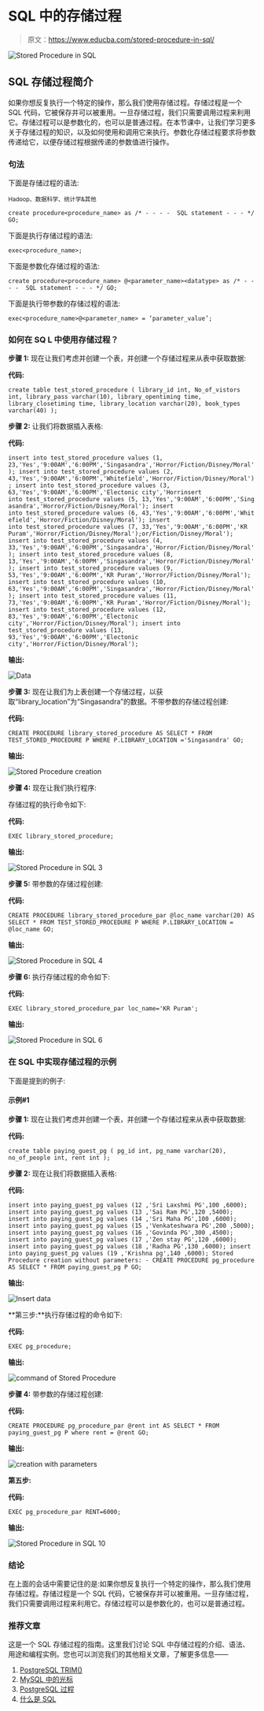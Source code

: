 # SQL 中的存储过程

> 原文：<https://www.educba.com/stored-procedure-in-sql/>

![Stored Procedure in SQL ](img/dc2b40acfdbe400a5155e430a0f5fa24.png)



## SQL 存储过程简介

如果你想反复执行一个特定的操作，那么我们使用存储过程。存储过程是一个 SQL 代码，它被保存并可以被重用。一旦存储过程，我们只需要调用过程来利用它。存储过程可以是参数化的，也可以是普通过程。在本节课中，让我们学习更多关于存储过程的知识，以及如何使用和调用它来执行。参数化存储过程要求将参数传递给它，以便存储过程根据传递的参数值进行操作。

### 句法

下面是存储过程的语法:

<small>Hadoop、数据科学、统计学&其他</small>

`create procedure<procedure_name>
as
/* - - - -  SQL statement - - - */
GO;`

下面是执行存储过程的语法:

`exec<procedure_name>;`

下面是参数化存储过程的语法:

`create procedure<procedure_name> @<parameter_name><datatype>
as
/* - - - -  SQL statement - - - */
GO;`

下面是执行带参数的存储过程的语法:

`exec<procedure_name>@<parameter_name> = ‘parameter_value’;`

### 如何在 SQ **L 中使用存储过程？**

**步骤 1:** 现在让我们考虑并创建一个表，并创建一个存储过程来从表中获取数据:

**代码:**

`create table test_stored_procedure
(
library_id int,
No_of_vistors int,
library_pass varchar(10),
library_opentiming time,
library_closetiming time,
library_location varchar(20),
book_types varchar(40)
);`

**步骤 2:** 让我们将数据插入表格:

**代码:**

`insert into test_stored_procedure values (1, 23,'Yes','9:00AM','6:00PM','Singasandra','Horror/Fiction/Disney/Moral');
insert into test_stored_procedure values (2, 43,'Yes','9:00AM','6:00PM','Whitefield','Horror/Fiction/Disney/Moral');
insert into test_stored_procedure values (3, 63,'Yes','9:00AM','6:00PM','Electonic city','Horrinsert into test_stored_procedure values (5, 13,'Yes','9:00AM','6:00PM','Singasandra','Horror/Fiction/Disney/Moral');
insert into test_stored_procedure values (6, 43,'Yes','9:00AM','6:00PM','Whitefield','Horror/Fiction/Disney/Moral');
insert into test_stored_procedure values (7, 33,'Yes','9:00AM','6:00PM','KR Puram','Horror/Fiction/Disney/Moral');or/Fiction/Disney/Moral');
insert into test_stored_procedure values (4, 33,'Yes','9:00AM','6:00PM','Singasandra','Horror/Fiction/Disney/Moral');
insert into test_stored_procedure values (8, 13,'Yes','9:00AM','6:00PM','Singasandra','Horror/Fiction/Disney/Moral');
insert into test_stored_procedure values (9, 53,'Yes','9:00AM','6:00PM','KR Puram','Horror/Fiction/Disney/Moral');
insert into test_stored_procedure values (10, 63,'Yes','9:00AM','6:00PM','Singasandra','Horror/Fiction/Disney/Moral');
insert into test_stored_procedure values (11, 73,'Yes','9:00AM','6:00PM','KR Puram','Horror/Fiction/Disney/Moral');
insert into test_stored_procedure values (12, 83,'Yes','9:00AM','6:00PM','Electonic city','Horror/Fiction/Disney/Moral');
insert into test_stored_procedure values (13, 93,'Yes','9:00AM','6:00PM','Electonic city','Horror/Fiction/Disney/Moral');`

**输出:**

![Data](img/a5acdaac8d10d1d6829fc8f618b9a6ee.png)



**步骤 3:** 现在让我们为上表创建一个存储过程，以获取“library_location”为“Singasandra”的数据。不带参数的存储过程创建:

**代码:**

`CREATE PROCEDURE library_stored_procedure
AS
SELECT * FROM TEST_STORED_PROCEDURE P WHERE P.LIBRARY_LOCATION ='Singasandra'
GO;`

**输出:**

![Stored Procedure creation](img/38d0cab8b4f692c05263bfe011abe531.png)



**步骤 4:** 现在让我们执行程序:

存储过程的执行命令如下:

**代码:**

`EXEC library_stored_procedure;`

**输出:**

![Stored Procedure in SQL 3](img/a499cf5380dbc5d7c8e339e33b4cfce1.png)



**步骤 5:** 带参数的存储过程创建:

**代码:**

`CREATE PROCEDURE library_stored_procedure_par @loc_name varchar(20)
AS
SELECT * FROM TEST_STORED_PROCEDURE P WHERE P.LIBRARY_LOCATION = @loc_name
GO;`

**输出:**

![Stored Procedure in SQL 4](img/732217d3e7bbba11de34b081420b702b.png)



**步骤 6:** 执行存储过程的命令如下:

**代码:**

`EXEC library_stored_procedure_par loc_name='KR Puram';`

**输出:**

![Stored Procedure in SQL 6](img/9119eee7ac65acc6f17b19da0ae7252a.png)



### 在 SQL 中实现存储过程的示例

下面是提到的例子:

#### 示例#1

**步骤 1:** 现在让我们考虑并创建一个表，并创建一个存储过程来从表中获取数据:

**代码:**

`create table paying_guest_pg
(
pg_id int,
pg_name varchar(20),
no_of_people int,
rent int
);`

**步骤 2:** 现在让我们将数据插入表格:

**代码:**

`insert into paying_guest_pg values (12 ,'Sri Laxshmi PG',100 ,6000);
insert into paying_guest_pg values (13 ,'Sai Ram PG',120 ,5400);
insert into paying_guest_pg values (14 ,'Sri Maha PG',100 ,6000);
insert into paying_guest_pg values (15 ,'Venkateshwara PG',200 ,5000);
insert into paying_guest_pg values (16 ,'Govinda PG',300 ,4500);
insert into paying_guest_pg values (17 ,'Zen stay PG',120 ,6000);
insert into paying_guest_pg values (18 ,'Radha PG',130 ,6000);
insert into paying_guest_pg values (19 ,'Krishna pg',140 ,6000);
Stored Procedure creation without parameters: -
CREATE PROCEDURE pg_procedure
AS
SELECT * FROM paying_guest_pg P
GO;`

**输出:**

![Insert data](img/448ee1efc79242a6b57e6b0d7c83e87c.png)



**第三步:**执行存储过程的命令如下:

**代码:**

`EXEC pg_procedure;`

**输出:**

![command of Stored Procedure](img/312dfe46652d78a01149199f5d9eb096.png)



**步骤 4:** 带参数的存储过程创建:

**代码:**

`CREATE PROCEDURE pg_procedure_par @rent int
AS
SELECT * FROM paying_guest_pg P where rent = @rent
GO;`

**输出:**

![creation with parameters](img/747e525267cf110b7cb72293e20730fd.png)



**第五步:**

**代码:**

`EXEC pg_procedure_par RENT=6000;`

**输出:**

![Stored Procedure in SQL 10](img/de439a886e1a0789c37ce4a8f8b65aa2.png)



### 结论

在上面的会话中需要记住的是:如果你想反复执行一个特定的操作，那么我们使用存储过程。存储过程是一个 SQL 代码，它被保存并可以被重用。一旦存储过程，我们只需要调用过程来利用它。存储过程可以是参数化的，也可以是普通过程。

### 推荐文章

这是一个 SQL 存储过程的指南。这里我们讨论 SQL 中存储过程的介绍、语法、用途和编程实例。您也可以浏览我们的其他相关文章，了解更多信息——

1.  [PostgreSQL TRIM()](https://www.educba.com/postgresql-trim/)
2.  [MySQL 中的光标](https://www.educba.com/cursor-in-mysql/)
3.  [PostgreSQL 过程](https://www.educba.com/postgresql-procedures/)
4.  [什么是 SQL](https://www.educba.com/what-is-sql/)






